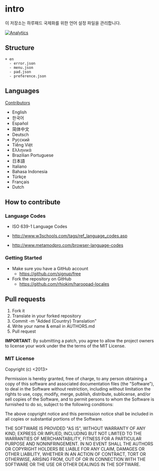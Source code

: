 # intro

이 저장소는 하루패드 국제화를 위한 언어 설정 파일을 관리합니다.

[![Analytics](https://ga-beacon.appspot.com/UA-32474834-4/rhiokim/haroopad-locales)](https://github.com/igrigorik/ga-beacon)

## Structure

```
+ en
  - error.json
  - menu.json
  - pad.json
  - preference.json
```

## Languages

[Contributors](https://github.com/rhiokim/haroopad-locales/blob/master/AUTHORS.md)

* English
* 한국어
* Español
* 简体中文
* Deutsch
* Русский
* Tiếng Việt
* Ελληνικά
* Brazilian Portuguese
* 日本語
* Italiano
* Bahasa Indonesia
* Türkçe
* Français
* Dutch

## How to contribute

### Language Codes

* ISO 639-1 Language Codes 

* http://www.w3schools.com/tags/ref_language_codes.asp
* http://www.metamodpro.com/browser-language-codes

### Getting Started

* Make sure you have a GitHub account
	- https://github.com/signup/free
* Fork the repository on GitHub
	- https://github.com/rhiokim/haroopad-locales

## Pull requests

1. Fork it
2. Translate in your forked repository
3. Commit -m "Added {Country} Translation"
4. Write your name & email in AUTHORS.md
5. Pull request

**IMPORTANT**: By submitting a patch, you agree to allow the project owners to
license your work under the the terms of the MIT License.

### MIT License
Copyright (c) <2013> <Haroo Studio>

Permission is hereby granted, free of charge, to any person
obtaining a copy of this software and associated documentation
files (the "Software"), to deal in the Software without
restriction, including without limitation the rights to use,
copy, modify, merge, publish, distribute, sublicense, and/or sell
copies of the Software, and to permit persons to whom the
Software is furnished to do so, subject to the following
conditions:

The above copyright notice and this permission notice shall be
included in all copies or substantial portions of the Software.

THE SOFTWARE IS PROVIDED "AS IS", WITHOUT WARRANTY OF ANY KIND,
EXPRESS OR IMPLIED, INCLUDING BUT NOT LIMITED TO THE WARRANTIES
OF MERCHANTABILITY, FITNESS FOR A PARTICULAR PURPOSE AND
NONINFRINGEMENT. IN NO EVENT SHALL THE AUTHORS OR COPYRIGHT
HOLDERS BE LIABLE FOR ANY CLAIM, DAMAGES OR OTHER LIABILITY,
WHETHER IN AN ACTION OF CONTRACT, TORT OR OTHERWISE, ARISING
FROM, OUT OF OR IN CONNECTION WITH THE SOFTWARE OR THE USE OR
OTHER DEALINGS IN THE SOFTWARE.

